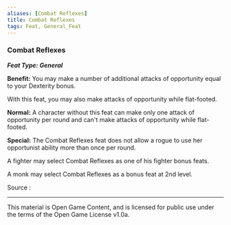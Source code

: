```yaml
---
aliases: [Combat Reflexes]
title: Combat Reflexes
tags: Feat, General_Feat
---
```

### Combat Reflexes 
***Feat Type: General***

**Benefit:** You may make a number of additional attacks of opportunity
equal to your Dexterity bonus.

With this feat, you may also make attacks of opportunity while
flat-footed.

**Normal:** A character without this feat can make only one attack of
opportunity per round and can't make attacks of opportunity while
flat-footed.

**Special:** The Combat Reflexes feat does not allow a rogue to use her
opportunist ability more than once per round.

A fighter may select Combat Reflexes as one of his fighter bonus feats.

A monk may select Combat Reflexes as a bonus feat at 2nd level.


Source :

---

This material is Open Game Content, and is licensed for public use under
the terms of the Open Game License v1.0a.
